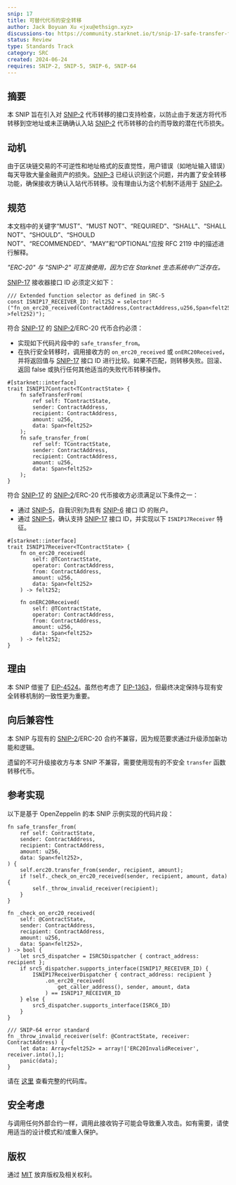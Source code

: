 ```yaml
---
snip: 17
title: 可替代代币的安全转移
author: Jack Boyuan Xu <jxu@ethsign.xyz>
discussions-to: https://community.starknet.io/t/snip-17-safe-transfer-for-fungible-tokens
status: Review
type: Standards Track
category: SRC
created: 2024-06-24
requires: SNIP-2, SNIP-5, SNIP-6, SNIP-64
---
```


## 摘要

本 SNIP 旨在引入对 [SNIP-2](snip-2.md) 代币转移的接口支持检查，以防止由于发送方将代币转移到空地址或未正确确认入站 [SNIP-2](snip-2.md) 代币转移的合约而导致的潜在代币损失。

## 动机

由于区块链交易的不可逆性和地址格式的反直觉性，用户错误（如地址输入错误）每天导致大量金融资产的损失。[SNIP-3](snip-3.md) 已经认识到这个问题，并内置了安全转移功能，确保接收方确认入站代币转移。没有理由认为这个机制不适用于 [SNIP-2](snip-2.md)。

## 规范

本文档中的关键字“MUST”、“MUST NOT”、“REQUIRED”、“SHALL”、“SHALL NOT”、“SHOULD”、“SHOULD NOT”、“RECOMMENDED”、“MAY”和“OPTIONAL”应按 RFC 2119 中的描述进行解释。

_"ERC-20" 与 "SNIP-2" 可互换使用，因为它在 Starknet 生态系统中广泛存在。_

[SNIP-17](snip-17.md) 接收器接口 ID 必须定义如下：

```cairo
/// Extended function selector as defined in SRC-5
const ISNIP17_RECEIVER_ID: felt252 = selector!("fn_on_erc20_received(ContractAddress,ContractAddress,u256,Span<felt252>)->felt252)");
```

符合 [SNIP-17](snip-17.md) 的 [SNIP-2](snip-2.md)/ERC-20 代币合约必须：

- 实现如下代码片段中的 `safe_transfer_from`。
- 在执行安全转移时，调用接收方的 `on_erc20_received` 或 `onERC20Received`，并将返回值与 [SNIP-17](snip-17.md) 接口 ID 进行比较。如果不匹配，则转移失败。回滚、返回 false 或执行任何其他适当的失败代币转移操作。

```cairo
#[starknet::interface]
trait ISNIP17Contract<TContractState> {
    fn safeTransferFrom(
        ref self: TContractState,
        sender: ContractAddress,
        recipient: ContractAddress,
        amount: u256,
        data: Span<felt252>
    );
    fn safe_transfer_from(
        ref self: TContractState,
        sender: ContractAddress,
        recipient: ContractAddress,
        amount: u256,
        data: Span<felt252>
    );
}
```

符合 [SNIP-17](snip-17.md) 的 [SNIP-2](snip-2.md)/ERC-20 代币接收方必须满足以下条件之一：

- 通过 [SNIP-5](snip-5.md)，自我识别为具有 [SNIP-6](snip-6.md) 接口 ID 的账户。
- 通过 [SNIP-5](snip-5.md)，确认支持 [SNIP-17](snip-17.md) 接口 ID，并实现以下 `ISNIP17Receiver` 特征。

```cairo
#[starknet::interface]
trait ISNIP17Receiver<TContractState> {
    fn on_erc20_received(
        self: @TContractState,
        operator: ContractAddress,
        from: ContractAddress,
        amount: u256,
        data: Span<felt252>
    ) -> felt252;

    fn onERC20Received(
        self: @TContractState,
        operator: ContractAddress,
        from: ContractAddress,
        amount: u256,
        data: Span<felt252>
    ) -> felt252;
}
```

## 理由

本 SNIP 借鉴了 [EIP-4524](https://eips.ethereum.org/EIPS/eip-4524)。虽然也考虑了 [EIP-1363](https://eips.ethereum.org/EIPS/eip-1363)，但最终决定保持与现有安全转移机制的一致性更为重要。

## 向后兼容性

本 SNIP 与现有的 [SNIP-2](snip-2.md)/ERC-20 合约不兼容，因为规范要求通过升级添加新功能和逻辑。

遗留的不可升级接收方与本 SNIP 不兼容，需要使用现有的不安全 `transfer` 函数转移代币。

## 参考实现

以下是基于 OpenZeppelin 的本 SNIP 示例实现的代码片段：

```cairo
fn safe_transfer_from(
    ref self: ContractState,
    sender: ContractAddress,
    recipient: ContractAddress,
    amount: u256,
    data: Span<felt252>,
) {
    self.erc20.transfer_from(sender, recipient, amount);
    if !self._check_on_erc20_received(sender, recipient, amount, data) {
        self._throw_invalid_receiver(recipient);
    }
}

fn _check_on_erc20_received(
    self: @ContractState,
    sender: ContractAddress,
    recipient: ContractAddress,
    amount: u256,
    data: Span<felt252>,
) -> bool {
    let src5_dispatcher = ISRC5Dispatcher { contract_address: recipient };
    if src5_dispatcher.supports_interface(ISNIP17_RECEIVER_ID) {
        ISNIP17ReceiverDispatcher { contract_address: recipient }
            .on_erc20_received(
                get_caller_address(), sender, amount, data
            ) == ISNIP17_RECEIVER_ID
    } else {
        src5_dispatcher.supports_interface(ISRC6_ID)
    }
}

/// SNIP-64 error standard
fn _throw_invalid_receiver(self: @ContractState, receiver: ContractAddress) {
    let data: Array<felt252> = array!['ERC20InvalidReceiver', receiver.into(),];
    panic(data);
}
```

请在 [这里](https://github.com/boyuanx/starknet-erc20-safetransfer) 查看完整的代码库。

## 安全考虑

与调用任何外部合约一样，调用此接收钩子可能会导致重入攻击。如有需要，请使用适当的设计模式和/或重入保护。

## 版权

通过 [MIT](../LICENSE) 放弃版权及相关权利。
